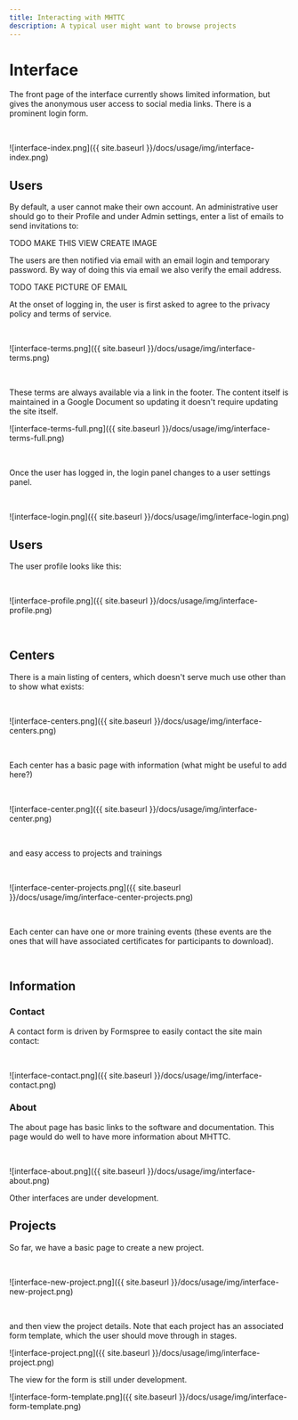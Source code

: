 ```yaml
---
title: Interacting with MHTTC
description: A typical user might want to browse projects
---
```


# Interface

The front page of the interface currently shows limited information, but
gives the anonymous user access to social media links. There is a prominent
login form.

<br>

![interface-index.png]({{ site.baseurl }}/docs/usage/img/interface-index.png)


## Users

By default, a user cannot make their own account. An administrative user
should go to their Profile and under Admin settings, enter a list of emails
to send invitations to:

TODO MAKE THIS VIEW CREATE IMAGE

The users are then notified via email with an email login and temporary password.
By way of doing this via email we also verify the email address.

TODO TAKE PICTURE OF EMAIL

At the onset of logging in, the user is first asked to agree to the privacy policy
and terms of service. 

<br>

![interface-terms.png]({{ site.baseurl }}/docs/usage/img/interface-terms.png)

<br>

These terms are always available via a link in the footer. The content itself
is maintained in a Google Document so updating it doesn't require updating the 
site itself.

![interface-terms-full.png]({{ site.baseurl }}/docs/usage/img/interface-terms-full.png)

<br>

Once the user has logged in, the login panel changes to a user settings panel.

<br>

![interface-login.png]({{ site.baseurl }}/docs/usage/img/interface-login.png)


## Users

The user profile looks like this:

<br>

![interface-profile.png]({{ site.baseurl }}/docs/usage/img/interface-profile.png)

<br>


## Centers

There is a main listing of centers, which doesn't serve much use other than to
show what exists:

<br>

![interface-centers.png]({{ site.baseurl }}/docs/usage/img/interface-centers.png)

<br>


Each center has a basic page with information (what might be useful to add here?)

<br>

![interface-center.png]({{ site.baseurl }}/docs/usage/img/interface-center.png)

<br>

and easy access to projects and trainings

<br>

![interface-center-projects.png]({{ site.baseurl }}/docs/usage/img/interface-center-projects.png)

<br>

Each center can have one or more training events (these events are the ones
that will have associated certificates for participants to download).

<br>



## Information

### Contact

A contact form is driven by Formspree to easily contact the site main contact:

<br>

![interface-contact.png]({{ site.baseurl }}/docs/usage/img/interface-contact.png)


### About

The about page has basic links to the software and documentation. This page would
do well to have more information about MHTTC.

<br>

![interface-about.png]({{ site.baseurl }}/docs/usage/img/interface-about.png)


Other interfaces are under development.

## Projects

So far, we have a basic page to create a new project.

<br>

![interface-new-project.png]({{ site.baseurl }}/docs/usage/img/interface-new-project.png)


<br>

and then view the project details. Note that each project has an associated form
template, which the user should move through in stages.

![interface-project.png]({{ site.baseurl }}/docs/usage/img/interface-project.png)


The view for the form is still under development.

![interface-form-template.png]({{ site.baseurl }}/docs/usage/img/interface-form-template.png)
